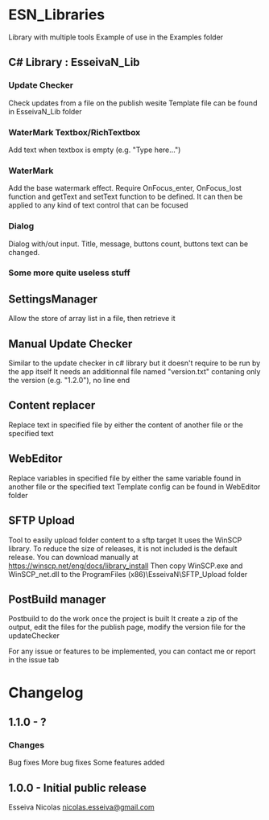 # ESN_Libraries
Library with multiple tools
Example of use in the Examples folder
## C# Library : EsseivaN_Lib
### Update Checker
Check updates from a file on the publish wesite
Template file can be found in EsseivaN_Lib folder

### WaterMark Textbox/RichTextbox
Add text when textbox is empty (e.g. "Type here...")

### WaterMark
Add the base watermark effect. Require OnFocus_enter, OnFocus_lost function and getText and setText function to be defined.
It can then be applied to any kind of text control that can be focused

### Dialog
Dialog with/out input. Title, message, buttons count, buttons text can be changed.

### Some more quite useless stuff



## SettingsManager
Allow the store of array list in a file, then retrieve it

## Manual Update Checker
Similar to the update checker in c# library but it doesn't require to be run by the app itself
It needs an additionnal file named "version.txt" contaning only the version (e.g. "1.2.0"), no line end

## Content replacer
Replace text in specified file by either the content of another file or the specified text

## WebEditor
Replace variables in specified file by either the same variable found in another file or the specified text
Template config can be found in WebEditor folder

## SFTP Upload
Tool to easily upload folder content to a sftp target
It uses the WinSCP library. To reduce the size of releases, it is not included is the default release.
You can download manually at https://winscp.net/eng/docs/library_install
Then copy WinSCP.exe and WinSCP_net.dll to the ProgramFiles (x86)\EsseivaN\SFTP_Upload folder

## PostBuild manager
Postbuild to do the work once the project is built
It create a zip of the output, edit the files for the publish page, modify the version file for the updateChecker

For any issue or features to be implemented, you can contact me or report in the issue tab

# Changelog
## 1.1.0 - ?
### Changes
Bug fixes
More bug fixes
Some features added

## 1.0.0 - Initial public release



Esseiva Nicolas
nicolas.esseiva@gmail.com

